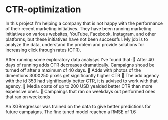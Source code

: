 # CTR-optimization

In this project I'm helping a company that is not happy with the performance of their recent marketing initiatives. They have been running marketing initiatives on various websites, YouTube, Facebook, Instagram, and other platforms, but these initiatives have not been successful. 
My job is to analyze the data, understand the problem and provide solutions for increasing click through rates (CTR). 

After running some exploratory data analysys I've found that:
🔎 After 40 days of running adds CTR decreases dramatically. Campaigns shoud be turned off after a maximum of 40 days.
🔎 Adds with photos of the dimentions 300X250 pixels get significantly higher CTR
🔎 The add agency with the id 353 had significantly better CTR, it is advised to work with that agency.
🔎 Media costs of up to 200 USD yealded better CTR than more expensive ones.
🔎 Campaings that ran on weekdays out performed ones that ran on weekends

An XGBregressor was trained on the data to give better predictions for future campaigns. 
The fine tuned model reachen a RMSE of 1.6
